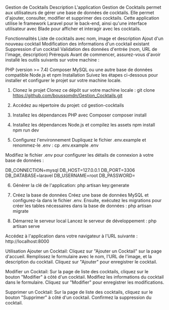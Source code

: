 Gestion de Cocktails
Description
L'application Gestion de Cocktails permet aux utilisateurs de gérer une base de données de cocktails. Elle permet d'ajouter, consulter, modifier et supprimer des cocktails. Cette application utilise le framework Laravel pour le back-end, ainsi qu'une interface utilisateur avec Blade pour afficher et interagir avec les cocktails.

Fonctionnalités
Liste de cocktails avec nom, image et description
Ajout d'un nouveau cocktail
Modification des informations d'un cocktail existant
Suppression d'un cocktail
Validation des données d'entrée (nom, URL de l'image, description)
Prérequis
Avant de commencer, assurez-vous d'avoir installé les outils suivants sur votre machine :

PHP (version >= 7.4)
Composer
MySQL ou une autre base de données compatible
Node.js et npm
Installation
Suivez les étapes ci-dessous pour installer et configurer le projet sur votre machine locale.

1. Clonez le projet
Clonez ce dépôt sur votre machine locale :
git clone https://github.com/boussomdn/Gestion_Cocktails.git

2. Accédez au répertoire du projet:
cd gestion-cocktails

3. Installez les dépendances PHP avec Composer
composer install

4. Installez les dépendances Node.js et compilez les assets
npm install
npm run dev

5. Configurez l'environnement
Dupliquez le fichier .env.example et renommez-le .env :
cp .env.example .env

Modifiez le fichier .env pour configurer les détails de connexion à votre base de données :

DB_CONNECTION=mysql
DB_HOST=127.0.0.1
DB_PORT=3306
DB_DATABASE=laravel
DB_USERNAME=root
DB_PASSWORD=

6. Générer la clé de l'application:
php artisan key:generate

7. Créez la base de données
Créez une base de données MySQL et configurez-la dans le fichier .env.
Ensuite, exécutez les migrations pour créer les tables nécessaires dans la base de données :
php artisan migrate

8. Démarrez le serveur local
Lancez le serveur de développement :
php artisan serve

Accédez à l'application dans votre navigateur à l'URL suivante :
http://localhost:8000

Utilisation
Ajouter un Cocktail:
Cliquez sur "Ajouter un Cocktail" sur la page d'accueil.
Remplissez le formulaire avec le nom, l'URL de l'image, et la description du cocktail.
Cliquez sur "Ajouter" pour enregistrer le cocktail.

Modifier un Cocktail:
Sur la page de liste des cocktails, cliquez sur le bouton "Modifier" à côté d'un cocktail.
Modifiez les informations du cocktail dans le formulaire.
Cliquez sur "Modifier" pour enregistrer les modifications.

Supprimer un Cocktail:
Sur la page de liste des cocktails, cliquez sur le bouton "Supprimer" à côté d'un cocktail.
Confirmez la suppression du cocktail.